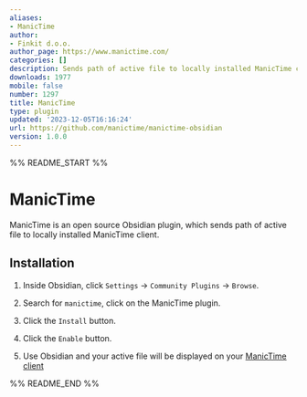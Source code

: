 ```yaml
---
aliases:
- ManicTime
author:
- Finkit d.o.o.
author_page: https://www.manictime.com/
categories: []
description: Sends path of active file to locally installed ManicTime client.
downloads: 1977
mobile: false
number: 1297
title: ManicTime
type: plugin
updated: '2023-12-05T16:16:24'
url: https://github.com/manictime/manictime-obsidian
version: 1.0.0
---
```


%% README_START %%

# ManicTime

ManicTime is an open source Obsidian plugin, which sends path of active file to locally installed ManicTime client.

## Installation

1. Inside Obsidian, click `Settings` → `Community Plugins` → `Browse`.

2. Search for `manictime`, click on the ManicTime plugin.

3. Click the `Install` button.

4. Click the `Enable` button.

5. Use Obsidian and your active file will be displayed on your [ManicTime client](https://manictime.com)

%% README_END %%
